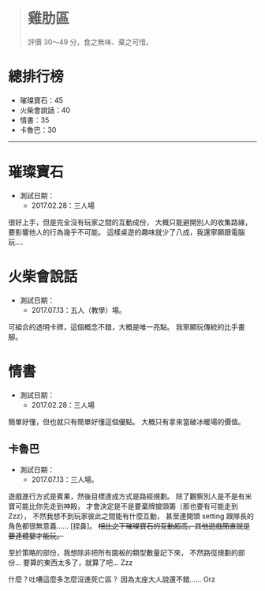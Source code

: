 > # 雞肋區 #
> 評價 30～49 分，食之無味、棄之可惜。


總排行榜
========

* 璀璨寶石：45
* 火柴會說話：40
* 情書：35
* 卡魯巴：30


----------------------------------------------------------------------


璀璨寶石
========

* 測試日期：
	* 2017.02.28：三人場

很好上手，但是完全沒有玩家之間的互動成份，
大概只能避開別人的收集路線，要影響他人的行為幾乎不可能。
這樣桌遊的趣味就少了八成，我還寧願跟電腦玩....


火柴會說話
==========

* 測試日期：
	* 2017.07.13：五人（教學）場。

可組合的透明卡牌，這個概念不錯，大概是唯一亮點。
我寧願玩傳統的比手畫腳。


情書
====

* 測試日期：
	* 2017.02.28：三人場

簡單好懂，但也就只有簡單好懂這個優點。
大概只有拿來當破冰暖場的價值。


卡魯巴
-------

* 測試日期：
	* 2017.07.13：三人場。

遊戲進行方式是賓果，然後目標達成方式是路經規劃。
除了觀察別人是不是有米寶可能比你先走到神殿，
才會決定是不是要棄牌搶頭籌（那也要有可能走到 Zzz），
不然我想不到玩家彼此之間能有什麼互動，
甚至連開頭 setting 跟隊長的角色都很無意義...... [捏鼻]。
~~相比之下璀璨寶石的互動超高，其他遊戲簡直就是要連體嬰才能玩。~~

至於策略的部份，我想除非把所有圖板的類型數量記下來，
不然路徑規劃的部份... 要算的東西太多了，就算了吧... Zzz

什麼？吐嘈這麼多怎麼沒進死亡區？
因為太座大人說還不錯...... Orz
